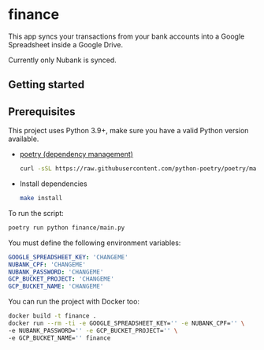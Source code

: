 # finance

This app syncs your transactions from your bank accounts into a Google Spreadsheet inside a Google Drive.

Currently only Nubank is synced.

## Getting started

## Prerequisites

This project uses Python 3.9+, make sure you have a valid Python version available.

* [poetry (dependency management)](https://python-poetry.org/docs/)
  ```sh
  curl -sSL https://raw.githubusercontent.com/python-poetry/poetry/master/get-poetry.py | python3 -
  ```
* Install dependencies
  ```sh
  make install
  ```
  
To run the script:

  ```sh
  poetry run python finance/main.py
  ```

You must define the following environment variables:

```yaml
GOOGLE_SPREADSHEET_KEY: 'CHANGEME'
NUBANK_CPF: 'CHANGEME'
NUBANK_PASSWORD: 'CHANGEME'
GCP_BUCKET_PROJECT: 'CHANGEME'
GCP_BUCKET_NAME: 'CHANGEME'
```

You can run the project with Docker too:

  ```sh
  docker build -t finance .
  docker run --rm -ti -e GOOGLE_SPREADSHEET_KEY='' -e NUBANK_CPF='' \
  -e NUBANK_PASSWORD='' -e GCP_BUCKET_PROJECT='' \
  -e GCP_BUCKET_NAME='' finance

